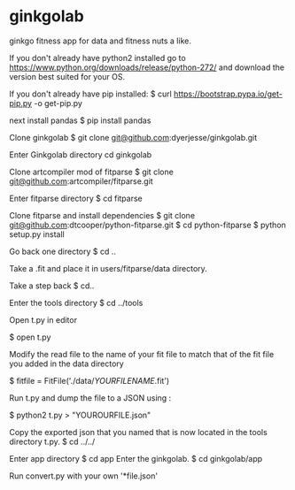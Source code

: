 # ginkgolab
ginkgo fitness app for data and fitness nuts a like.

If you don't already have python2 installed go to https://www.python.org/downloads/release/python-272/ and download the version best suited for your OS.

If you don't already have pip installed:
$ curl https://bootstrap.pypa.io/get-pip.py -o get-pip.py

next install pandas 
$ pip install pandas

Clone ginkgolab
$ git clone git@github.com:dyerjesse/ginkgolab.git

Enter Ginkgolab directory
cd ginkgolab

Clone artcompiler mod of fitparse
$ git clone git@github.com:artcompiler/fitparse.git

Enter fitparse directory
$ cd fitparse

Clone fitparse and install dependencies
$ git clone git@github.com:dtcooper/python-fitparse.git
$ cd python-fitparse
$ python setup.py install

Go back one directory
$ cd ..

Take a .fit and place it in users/fitparse/data directory.

Take a step back
$ cd..

Enter the tools directory
$ cd ../tools

Open t.py in editor

$ open t.py

Modify the read file to the name of your fit file to match that of the fit file you added in the data directory

$ fitfile = FitFile('./data/*YOURFILENAME*.fit')

Run t.py and dump the file to a JSON using :

$ python2 t.py > "YOUROURFILE.json"

Copy the exported json that you named that is now located in the tools directory t.py.
$ cd ../../

Enter app directory
$ cd app
Enter the ginkgolab.
$ cd ginkgolab/app

Run convert.py with your own '*file.json' 
